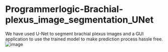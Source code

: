 # Programmerlogic-Brachial-plexus_image_segmentation_UNet
We have used U-Net to segment brachial plexus images and a GUI application to use the trained model to make prediction process hassle free.
![image](https://github.com/Programmerlogic/Programmerlogic-Brachial-plexus_image_segmentation_UNet/assets/90715479/994010c4-053d-4c8b-a357-a695fc95666f)
